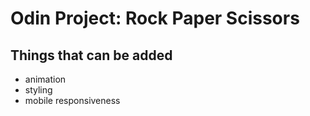 # Odin Project: Rock Paper Scissors

## Things that can be added

- animation
- styling
- mobile responsiveness

